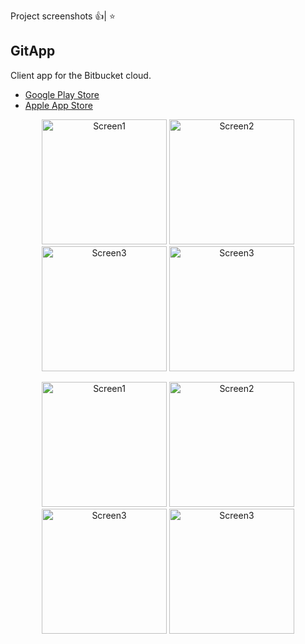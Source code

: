 Project screenshots 👍| ⭐

## GitApp

Client app for the Bitbucket cloud.

- [Google Play Store](https://play.google.com/store/apps/details?id=com.lh.gitapp.bitbucket)
- [Apple App Store](https://apps.apple.com/us/app/gitapp-for-bitbucket/id1499512663?ls=1)

<p align="center">
    <img src="https://github.com/karanexe/screenshots/blob/master/gitapp/2.png" alt="Screen1" width="200"/>
    <img src="https://github.com/karanexe/screenshots/blob/master/gitapp/4.png" alt="Screen2" width="200"/>
    <img src="https://github.com/karanexe/screenshots/blob/master/gitapp/6.png" alt="Screen3" width="200"/>
    <img src="https://github.com/karanexe/screenshots/blob/master/gitapp/12.png" alt="Screen3" width="200"/>
</p>
<p align="center">
    <img src="https://github.com/karanexe/screenshots/blob/master/gitapp/7.png" alt="Screen1" width="200"/>
    <img src="https://github.com/karanexe/screenshots/blob/master/gitapp/9.png" alt="Screen2" width="200"/>
    <img src="https://github.com/karanexe/screenshots/blob/master/gitapp/8.png" alt="Screen3" width="200"/>
    <img src="https://github.com/karanexe/screenshots/blob/master/gitapp/10.png" alt="Screen3" width="200"/>
</p>
